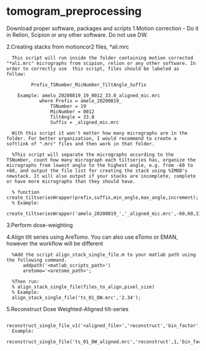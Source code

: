 # tomogram_preprocessing

Download proper software, packages and scripts
1.Motion correction - Do it in Relion, Scipion or any other software. Do not use DW. 

2.Creating  stacks from motioncor2 files,  *ali.mrc

      This script will run inside the folder containing motion corrected  "*ali.mrc" micrographs from scipion, relion or any other software. In order to correctly use  this script, files should be labeled as follow:
               
             Prefix_TSNumber_MicNumber_TiltAngle_Suffix
       
       	Example: amelo_20200819_19_0012_33.0_aligned_mic.mrc
       			where Prefix = amelo_20200819_
             		TSNumber = 19
             		MicNumber = 0012
             		TiltAngle = 33.0
             		Suffix = _aligned_mic.mrc
       
      With this script it won't matter how many micrographs are in the folder. For better organization, I would recommend to create a softlink of ".mrc" files and then work in that folder.  

      %This script will separate the micrographs according to the TSNumber, count how many micrograph each tiltseries has, organize the micrographs from lowest angle to the highest angle, e.g. from -60 to +60, and output the file list for creating the stack using %IMOD's newstack. It will also output if your stacks are incomplete, complete or have more micrographs than they should have. 

      % function create_tiltseriesWrapper(prefix,suffix,min_angle,max_angle,increment);
      % Example:
      create_tiltseriesWrapper('amelo_20200819_','_aligned_mic.mrc',-60,60,3);

3.Perform dose-weighting

4.Align tilt series using AreTomo. You can also use eTomo or EMAN, however the workflow will be different

      %Add the script align_stack_single_file.m to your matlab path using the following command. 
          addpath('<matlab_scripts_path>')
          aretomo='<aretomo_path>';

      %Then run:
      % align_stack_single_file(files_to_align,pixel_size)
      % Example:
      align_stack_single_file('ts_01_DW.mrc','2.34');


5.Reconstruct Dose Weighted-Aligned tilt-series

      reconstruct_single_file_v1('<aligned_file>','reconstruct','bin_factor','thickness');
      Example: 
      reconstruct_single_file('ts_01_DW_aligned.mrc','reconstruct',1,'bin_factor',2,'thickness',300);
